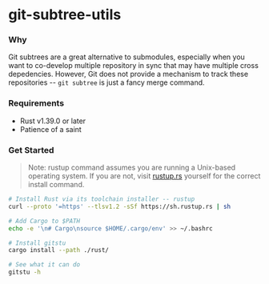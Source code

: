 # git-subtree-utils

### Why

Git subtrees are a great alternative to submodules, especially when you want to co-develop multiple repository in sync that may have multiple cross depedencies. However, Git does not provide a mechanism to track these repositories -- `git subtree` is just a fancy merge command.

### Requirements

- Rust v1.39.0 or later
- Patience of a saint

### Get Started
> Note: rustup command assumes you are running a Unix-based operating system. If you are not, visit [rustup.rs](https://rustup.rs) yourself for the correct install command.

```bash
# Install Rust via its toolchain installer -- rustup
curl --proto '=https' --tlsv1.2 -sSf https://sh.rustup.rs | sh

# Add Cargo to $PATH
echo -e '\n# Cargo\nsource $HOME/.cargo/env' >> ~/.bashrc

# Install gitstu
cargo install --path ./rust/

# See what it can do
gitstu -h
```
